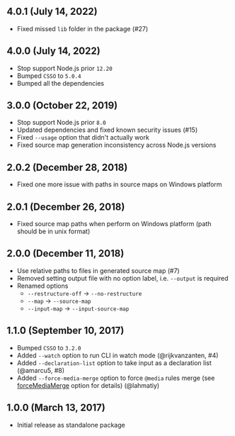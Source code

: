 ## 4.0.1 (July 14, 2022)

- Fixed missed `lib` folder in the package (#27)

## 4.0.0 (July 14, 2022)

- Stop support Node.js prior `12.20`
- Bumped `CSSO` to `5.0.4`
- Bumped all the dependencies

## 3.0.0 (October 22, 2019)

- Stop support Node.js prior `8.0`
- Updated dependencies and fixed known security issues (#15)
- Fixed `--usage` option that didn't actually work
- Fixed source map generation inconsistency across Node.js versions

## 2.0.2 (December 28, 2018)

- Fixed one more issue with paths in source maps on Windows platform

## 2.0.1 (December 26, 2018)

- Fixed source map paths when perform on Windows platform (path should be in unix format)

## 2.0.0 (December 11, 2018)

- Use relative paths to files in generated source map (#7)
- Removed setting output file with no option label, i.e. `--output` is required
- Renamed options
    - `--restructure-off` → `--no-restructure`
    - `--map` → `--source-map`
    - `--input-map` → `--input-source-map`

## 1.1.0 (September 10, 2017)

- Bumped `CSSO` to `3.2.0`
- Added `--watch` option to run CLI in watch mode (@rijkvanzanten, #4)
- Added `--declaration-list` option to take input as a declaration list (@amarcu5, #8)
- Added `--force-media-merge` option to force `@media` rules merge (see [forceMediaMerge](https://github.com/css/csso#compressast-options) option for details) (@lahmatiy)

## 1.0.0 (March 13, 2017)

- Initial release as standalone package
